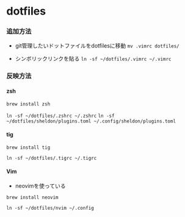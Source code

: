 # dotfiles

### 追加方法

- git管理したいドットファイルをdotfilesに移動
`mv .vimrc dotfiles/`

- シンボリックリンクを貼る
`ln -sf ~/dotfiles/.vimrc ~/.vimrc`

### 反映方法

#### zsh
`brew install zsh`

`ln -sf ~/dotfiles/.zshrc ~/.zshrc`
`ln -sf ~/dotfiles/sheldon/plugins.toml ~/.config/sheldon/plugins.toml`

#### tig
`brew install tig`

`ln -sf ~/dotfiles/.tigrc ~/.tigrc`

#### Vim
- neovimを使っている

`brew install neovim`

`ln -sf ~/dotfiles/nvim ~/.config`
